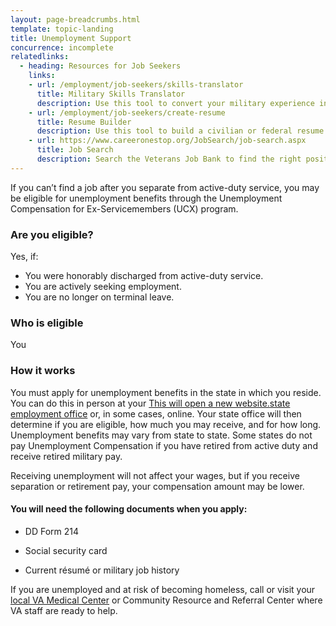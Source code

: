 ```yaml
---
layout: page-breadcrumbs.html
template: topic-landing
title: Unemployment Support
concurrence: incomplete
relatedlinks:
  - heading: Resources for Job Seekers
    links:
    - url: /employment/job-seekers/skills-translator
      title: Military Skills Translator
      description: Use this tool to convert your military experience into civilian language that hiring managers can easily understand.
    - url: /employment/job-seekers/create-resume
      title: Resume Builder
      description: Use this tool to build a civilian or federal resume.
    - url: https://www.careeronestop.org/JobSearch/job-search.aspx
      title: Job Search
      description: Search the Veterans Job Bank to find the right position for you.   
---
```


<div itemscope itemtype="http://schema.org/FAQPage">
<div itemprop="description" class="va-introtext">

If you can’t find a job after you separate from active-duty service, you may be eligible for unemployment benefits through the Unemployment Compensation for Ex-Servicemembers (UCX) program.

</div>


<div class="feature" markdown="1">
<div itemscope itemtype="http://schema.org/Question">
<h3 itemprop="name">Are you eligible?</h3>
<div itemprop="acceptedAnswer" itemscope itemtype="http://schema.org/Answer">
<div itemprop="text">

Yes, if:

- You were honorably discharged from active-duty service.
- You are actively seeking employment.
- You are no longer on terminal leave.

</div>
</div>
</div>

<div itemscope itemtype="http://schema.org/Question">
<h3 itemprop="name">Who is eligible</h3>
<div itemprop="acceptedAnswer" itemscope itemtype="http://schema.org/Answer">
<div itemprop="text">

You

</div>
</div>
</div>
</div>

<div itemscope itemtype="http://schema.org/Question">
<h3 itemprop="name">How it works</h3>
<div itemprop="acceptedAnswer" itemscope itemtype="http://schema.org/Answer">
<div itemprop="text">

You must apply for unemployment benefits in the state in which you reside. You can do this in person at your <a href="http://www.servicelocator.org/OWSLinks.asp"><span class="usa-sr-only">This will open a new website.</span>state employment office</a> or, in some cases, online. Your state office will then determine if you are eligible, how much you may receive, and for how long. Unemployment benefits may vary from state to state. Some states do not pay Unemployment Compensation if you have retired from active duty and receive retired military pay.

Receiving unemployment will not affect your wages, but if you receive separation or retirement pay, your compensation amount may be lower.

#### You will need the following documents when you apply:

- DD Form 214

- Social security card

- Current résumé or military job history

If you are unemployed and at risk of becoming homeless, call or visit your [local VA Medical Center](/facilities/) or Community Resource and Referral Center where VA staff are ready to help.

</div>
</div>
</div>
</div>

